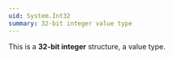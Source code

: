 ```yaml
---
uid: System.Int32
summary: 32-bit integer value type
---
```


This is a **32-bit integer** structure, a value type.

